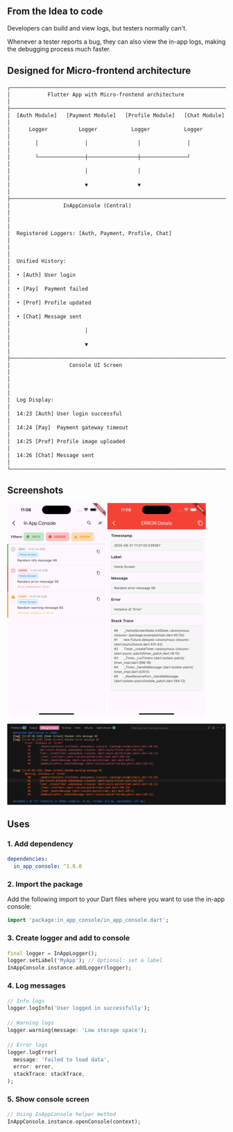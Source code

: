 ## From the Idea to code

Developers can build and view logs, but testers normally can't.

Whenever a tester reports a bug, they can also view the in-app logs, making the debugging process much faster.

## Designed for Micro-frontend architecture
```
┌─────────────────────────────────────────────────────────────────────────────┐
│            Flutter App with Micro-frontend architecture                     │
├─────────────────────────────────────────────────────────────────────────────┤
│  [Auth Module]   [Payment Module]   [Profile Module]   [Chat Module]       │
│      Logger          Logger           Logger           Logger               │
│        │               │                │               │                  │
│        └───────────────┼────────────────┼───────────────┘                  │
│                        │                │                                  │
│                        ▼                ▼                                  │
├─────────────────────────────────────────────────────────────────────────────┤
│                 InAppConsole (Central)                                      │
│                                                                             │
│  Registered Loggers: [Auth, Payment, Profile, Chat]                        │
│                                                                             │
│  Unified History:                                                           │
│  • [Auth] User login                                                        │
│  • [Pay]  Payment failed                                                    │
│  • [Prof] Profile updated                                                   │
│  • [Chat] Message sent                                                      │
│                        │                                                    │
│                        ▼                                                    │
├─────────────────────────────────────────────────────────────────────────────┤
│                   Console UI Screen                                         │
│                                                                             │                                                                             │
│  Log Display:                                                               │
│  14:23 [Auth] User login successful                                         │
│  14:24 [Pay]  Payment gateway timeout                                      │
│  14:25 [Prof] Profile image uploaded                                        │
│  14:26 [Chat] Message sent                                                  │
└─────────────────────────────────────────────────────────────────────────────┘
```

## Screenshots

<img src="screenshots/list.png" alt="Log List" width="45%"/> <img src="screenshots/detail.png" alt="Log Detail" width="45%"/>

<img src="screenshots/console.png" alt="Log List"/>

## Uses

### 1. Add dependency
```yaml
dependencies:
  in_app_console: ^1.0.0
```

### 2. Import the package
Add the following import to your Dart files where you want to use the in-app console:

```dart
import 'package:in_app_console/in_app_console.dart';
```

### 3. Create logger and add to console
```dart
final logger = InAppLogger();
logger.setLabel('MyApp'); // Optional: set a label
InAppConsole.instance.addLogger(logger);
```

### 4. Log messages
```dart
// Info logs
logger.logInfo('User logged in successfully');

// Warning logs
logger.warning(message: 'Low storage space');

// Error logs
logger.logError(
  message: 'Failed to load data',
  error: error,
  stackTrace: stackTrace,
);
```

### 5. Show console screen
```dart
// Using InAppConsole helper method
InAppConsole.instance.openConsole(context);
```

